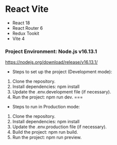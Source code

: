 # React Vite
- React 18
- React Router 6
- Redux Tookit
- Vite 4

### Project Environment: Node.js v16.13.1
https://nodejs.org/download/release/v16.13.1/

- Steps to set up the project (Development mode):
1. Clone the repository.
2. Install dependencies: npm install
3. Update the .env.development file (if necessary).
4. Run the project: npm run dev.
===

- Steps to run in Production mode:
1. Clone the repository.
2. Install dependencies: npm install
3. Update the .env.production file (if necessary).
4. Build the project: npm run build.
5. Run the project: npm run preview.
